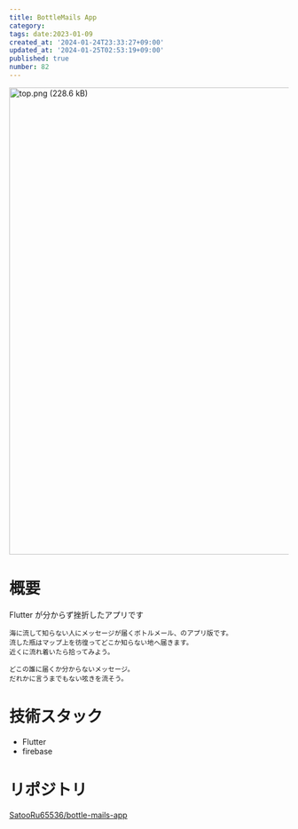 ```yaml
---
title: BottleMails App
category:
tags: date:2023-01-09
created_at: '2024-01-24T23:33:27+09:00'
updated_at: '2024-01-25T02:53:19+09:00'
published: true
number: 82
---
```


<img width="842.3333333333334" alt="top.png (228.6 kB)" src="/images/articles/82/11b32abd-7b27-49a4-bedc-5ceefdceeaab.png">

# 概要

Flutter が分からず挫折したアプリです

```
海に流して知らない人にメッセージが届くボトルメール、のアプリ版です。
流した瓶はマップ上を彷徨ってどこか知らない地へ届きます。
近くに流れ着いたら拾ってみよう。

どこの誰に届くか分からないメッセージ。
だれかに言うまでもない呟きを流そう。
```

# 技術スタック

- Flutter
- firebase

# リポジトリ

[SatooRu65536/bottle-mails-app](https://github.com/SatooRu65536/bottle-mails-app)
